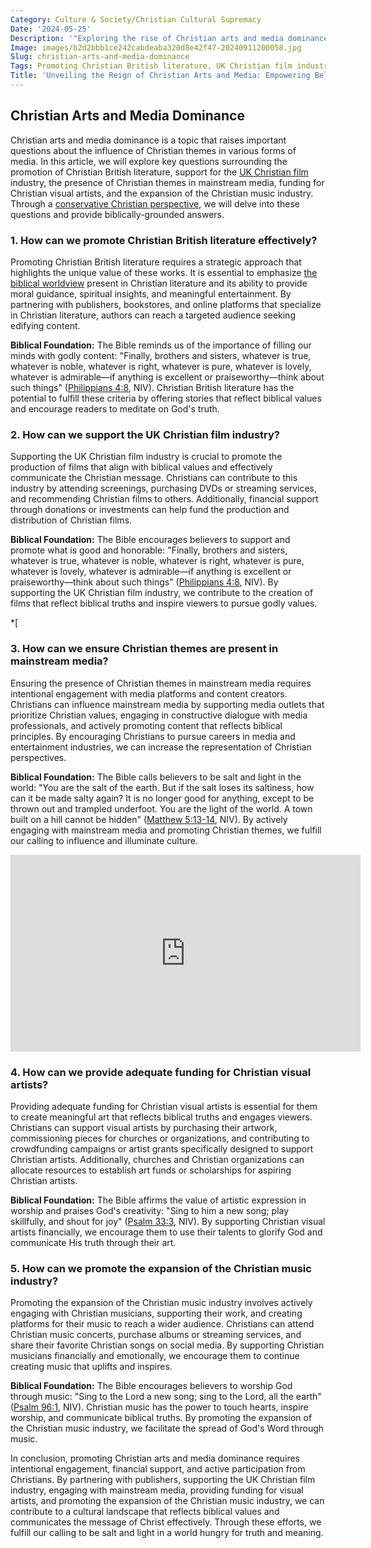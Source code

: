 ```yaml
---
Category: Culture & Society/Christian Cultural Supremacy
Date: '2024-05-25'
Description: '"Exploring the rise of Christian arts and media dominance in the UK, from promoting British literature to supporting the film industry and expanding the music sector. Discover how Christian themes are making their mark in mainstream media."'
Image: images/b2d2bbb1ce242cabdeaba320d8e42f47-20240911200058.jpg
Slug: christian-arts-and-media-dominance
Tags: Promoting Christian British literature, UK Christian film industry support, Christian themes mainstream media, Funding Christian visual artists, Christian music industry expansion
Title: 'Unveiling the Reign of Christian Arts and Media: Empowering Believers in Today’s World'
---
```


## Christian Arts and Media Dominance

Christian arts and media dominance is a topic that raises important questions about the influence of Christian themes in various forms of media. In this article, we will explore key questions surrounding the promotion of Christian British literature, support for the [UK Christian film](/christian-film-production) industry, the presence of Christian themes in mainstream media, funding for Christian visual artists, and the expansion of the Christian music industry. Through a [conservative Christian perspective](/limiting-islamic-visibility), we will delve into these questions and provide biblically-grounded answers.

### 1. How can we promote Christian British literature effectively?

Promoting Christian British literature requires a strategic approach that highlights the unique value of these works. It is essential to emphasize [the biblical worldview](/creation-science-institutions) present in Christian literature and its ability to provide moral guidance, spiritual insights, and meaningful entertainment. By partnering with publishers, bookstores, and online platforms that specialize in Christian literature, authors can reach a targeted audience seeking edifying content.

**Biblical Foundation:** The Bible reminds us of the importance of filling our minds with godly content: "Finally, brothers and sisters, whatever is true, whatever is noble, whatever is right, whatever is pure, whatever is lovely, whatever is admirable—if anything is excellent or praiseworthy—think about such things" ([Philippians 4:8](https://www.bibleref.com/Philippians/4/Philippians-4-8.html), NIV). Christian British literature has the potential to fulfill these criteria by offering stories that reflect biblical values and encourage readers to meditate on God's truth.


### 2. How can we support the UK Christian film industry?

Supporting the UK Christian film industry is crucial to promote the production of films that align with biblical values and effectively communicate the Christian message. Christians can contribute to this industry by attending screenings, purchasing DVDs or streaming services, and recommending Christian films to others. Additionally, financial support through donations or investments can help fund the production and distribution of Christian films.

**Biblical Foundation:** The Bible encourages believers to support and promote what is good and honorable: "Finally, brothers and sisters, whatever is true, whatever is noble, whatever is right, whatever is pure, whatever is lovely, whatever is admirable—if anything is excellent or praiseworthy—think about such things" ([Philippians 4:8](https://www.bibleref.com/Philippians/4/Philippians-4-8.html), NIV). By supporting the UK Christian film industry, we contribute to the creation of films that reflect biblical truths and inspire viewers to pursue godly values.

*[
### 3. How can we ensure Christian themes are present in mainstream media?

Ensuring the presence of Christian themes in mainstream media requires intentional engagement with media platforms and content creators. Christians can influence mainstream media by supporting media outlets that prioritize Christian values, engaging in constructive dialogue with media professionals, and actively promoting content that reflects biblical principles. By encouraging Christians to pursue careers in media and entertainment industries, we can increase the representation of Christian perspectives.

**Biblical Foundation:** The Bible calls believers to be salt and light in the world: "You are the salt of the earth. But if the salt loses its saltiness, how can it be made salty again? It is no longer good for anything, except to be thrown out and trampled underfoot. You are the light of the world. A town built on a hill cannot be hidden" ([Matthew 5:13-14](https://www.bibleref.com/Matthew/5/Matthew-5-13.html), NIV). By actively engaging with mainstream media and promoting Christian themes, we fulfill our calling to influence and illuminate culture.



<iframe width="560" height="315" src="https://www.youtube.com/embed/bL_x9hOoCQg" frameborder="0" allow="autoplay; encrypted-media" allowfullscreen></iframe>


### 4. How can we provide adequate funding for Christian visual artists?

Providing adequate funding for Christian visual artists is essential for them to create meaningful art that reflects biblical truths and engages viewers. Christians can support visual artists by purchasing their artwork, commissioning pieces for churches or organizations, and contributing to crowdfunding campaigns or artist grants specifically designed to support Christian artists. Additionally, churches and Christian organizations can allocate resources to establish art funds or scholarships for aspiring Christian artists.

**Biblical Foundation:** The Bible affirms the value of artistic expression in worship and praises God's creativity: "Sing to him a new song; play skillfully, and shout for joy" ([Psalm 33:3](https://www.bibleref.com/Psalm/33/Psalm-33-3.html), NIV). By supporting Christian visual artists financially, we encourage them to use their talents to glorify God and communicate His truth through their art.


### 5. How can we promote the expansion of the Christian music industry?

Promoting the expansion of the Christian music industry involves actively engaging with Christian musicians, supporting their work, and creating platforms for their music to reach a wider audience. Christians can attend Christian music concerts, purchase albums or streaming services, and share their favorite Christian songs on social media. By supporting Christian musicians financially and emotionally, we encourage them to continue creating music that uplifts and inspires.

**Biblical Foundation:** The Bible encourages believers to worship God through music: "Sing to the Lord a new song; sing to the Lord, all the earth" ([Psalm 96:1](https://www.bibleref.com/Psalm/96/Psalm-96-1.html), NIV). Christian music has the power to touch hearts, inspire worship, and communicate biblical truths. By promoting the expansion of the Christian music industry, we facilitate the spread of God's Word through music.


In conclusion, promoting Christian arts and media dominance requires intentional engagement, financial support, and active participation from Christians. By partnering with publishers, supporting the UK Christian film industry, engaging with mainstream media, providing funding for visual artists, and promoting the expansion of the Christian music industry, we can contribute to a cultural landscape that reflects biblical values and communicates the message of Christ effectively. Through these efforts, we fulfill our calling to be salt and light in a world hungry for truth and meaning.